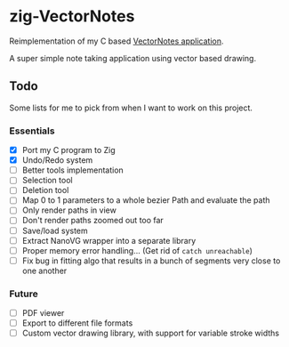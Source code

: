 # zig-VectorNotes

Reimplementation of my C based [VectorNotes application](https://github.com/Linouth/VectorNotes).

A super simple note taking application using vector based drawing.

## Todo

Some lists for me to pick from when I want to work on this project.

### Essentials

- [x] Port my C program to Zig
- [x] Undo/Redo system
- [ ] Better tools implementation
- [ ] Selection tool
- [ ] Deletion tool
- [ ] Map 0 to 1 parameters to a whole bezier Path and evaluate the path
- [ ] Only render paths in view
- [ ] Don't render paths zoomed out too far
- [ ] Save/load system
- [ ] Extract NanoVG wrapper into a separate library
- [ ] Proper memory error handling... (Get rid of `catch unreachable`)
- [ ] Fix bug in fitting algo that results in a bunch of segments very close to
  one another

### Future

- [ ] PDF viewer
- [ ] Export to different file formats
- [ ] Custom vector drawing library, with support for variable stroke widths
